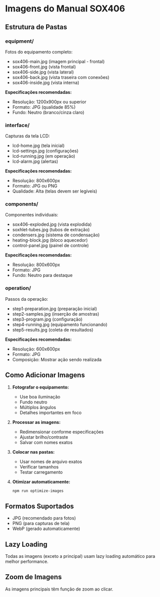 # Imagens do Manual SOX406

## Estrutura de Pastas

### equipment/
Fotos do equipamento completo:
- sox406-main.jpg (imagem principal - frontal)
- sox406-front.jpg (vista frontal)
- sox406-side.jpg (vista lateral)
- sox406-back.jpg (vista traseira com conexões)
- sox406-inside.jpg (vista interna)

**Especificações recomendadas:**
- Resolução: 1200x900px ou superior
- Formato: JPG (qualidade 85%)
- Fundo: Neutro (branco/cinza claro)

### interface/
Capturas da tela LCD:
- lcd-home.jpg (tela inicial)
- lcd-settings.jpg (configurações)
- lcd-running.jpg (em operação)
- lcd-alarm.jpg (alertas)

**Especificações recomendadas:**
- Resolução: 800x600px
- Formato: JPG ou PNG
- Qualidade: Alta (telas devem ser legíveis)

### components/
Componentes individuais:
- sox406-exploded.jpg (vista explodida)
- soxhlet-tubes.jpg (tubos de extração)
- condensers.jpg (sistema de condensação)
- heating-block.jpg (bloco aquecedor)
- control-panel.jpg (painel de controle)

**Especificações recomendadas:**
- Resolução: 800x600px
- Formato: JPG
- Fundo: Neutro para destaque

### operation/
Passos da operação:
- step1-preparation.jpg (preparação inicial)
- step2-samples.jpg (inserção de amostras)
- step3-program.jpg (configuração)
- step4-running.jpg (equipamento funcionando)
- step5-results.jpg (coleta de resultados)

**Especificações recomendadas:**
- Resolução: 600x600px
- Formato: JPG
- Composição: Mostrar ação sendo realizada

## Como Adicionar Imagens

1. **Fotografar o equipamento:**
   - Use boa iluminação
   - Fundo neutro
   - Múltiplos ângulos
   - Detalhes importantes em foco

2. **Processar as imagens:**
   - Redimensionar conforme especificações
   - Ajustar brilho/contraste
   - Salvar com nomes exatos

3. **Colocar nas pastas:**
   - Usar nomes de arquivo exatos
   - Verificar tamanhos
   - Testar carregamento

4. **Otimizar automaticamente:**
   ```bash
   npm run optimize-images
   ```

## Formatos Suportados
- JPG (recomendado para fotos)
- PNG (para capturas de tela)
- WebP (gerado automaticamente)

## Lazy Loading
Todas as imagens (exceto a principal) usam lazy loading automático para melhor performance.

## Zoom de Imagens
As imagens principais têm função de zoom ao clicar.
